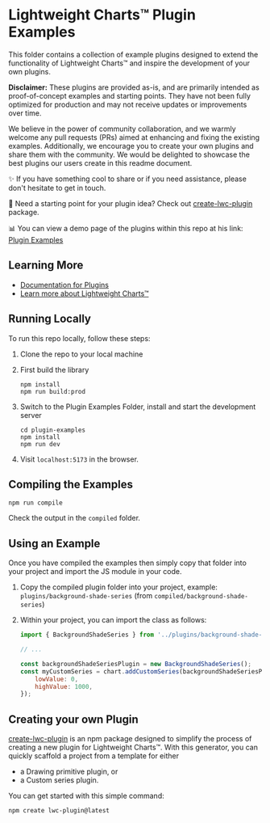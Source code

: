 # Lightweight Charts™ Plugin Examples

This folder contains a collection of example plugins designed to extend the
functionality of Lightweight Charts™ and inspire the development of your own
plugins.

**Disclaimer:** These plugins are provided as-is, and are primarily intended as
proof-of-concept examples and starting points. They have not been fully
optimized for production and may not receive updates or improvements over time.

We believe in the power of community collaboration, and we warmly welcome any
pull requests (PRs) aimed at enhancing and fixing the existing examples.
Additionally, we encourage you to create your own plugins and share them with
the community. We would be delighted to showcase the best plugins our users
create in this readme document.

✨ If you have something cool to share or if you need assistance, please don't
hesitate to get in touch.

🚀 Need a starting point for your plugin idea? Check out
[create-lwc-plugin](https://github.com/tradingview/create-lwc-plugin) package.

📊 You can view a demo page of the plugins within this repo at his link:
[Plugin Examples](https://tradingview.github.io/lightweight-charts/plugin-examples)

## Learning More

- [Documentation for Plugins](https://tradingview.github.io/lightweight-charts/docs/next/plugins/intro)
- [Learn more about Lightweight Charts™](https://www.tradingview.com/lightweight-charts/)

## Running Locally

To run this repo locally, follow these steps:

1. Clone the repo to your local machine
2. First build the library

   ```shell
   npm install
   npm run build:prod
   ```

3. Switch to the Plugin Examples Folder, install and start the development server

   ```shell
   cd plugin-examples
   npm install
   npm run dev
   ```

4. Visit `localhost:5173` in the browser.

## Compiling the Examples

```shell
npm run compile
```

Check the output in the `compiled` folder.

## Using an Example

Once you have compiled the examples then simply copy that folder into your
project and import the JS module in your code.

1. Copy the compiled plugin folder into your project, example:
   `plugins/background-shade-series` (from `compiled/background-shade-series`)
2. Within your project, you can import the class as follows:

   ```js
   import { BackgroundShadeSeries } from '../plugins/background-shade-series/background-shade-series';

   // ...

   const backgroundShadeSeriesPlugin = new BackgroundShadeSeries();
   const myCustomSeries = chart.addCustomSeries(backgroundShadeSeriesPlugin, {
       lowValue: 0,
       highValue: 1000,
   });
   ```

## Creating your own Plugin

[create-lwc-plugin](https://github.com/tradingview/lightweight-charts/tree/master/packages/create-lwc-plugin) is an npm
package designed to simplify the process of creating a new plugin for
Lightweight Charts™. With this generator, you can quickly scaffold a project
from a template for either

- a Drawing primitive plugin, or
- a Custom series plugin.

You can get started with this simple command:

```shell
npm create lwc-plugin@latest
```
